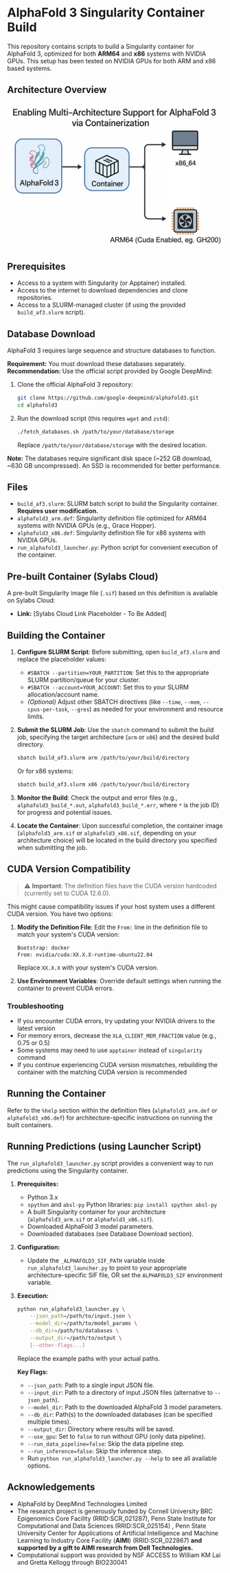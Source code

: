 # AlphaFold 3 Singularity Container Build

This repository contains scripts to build a Singularity container for AlphaFold 3, optimized for both **ARM64** and **x86** systems with NVIDIA GPUs. This setup has been tested on NVIDIA GPUs for both ARM and x86 based systems.

## Architecture Overview

![Architecture Diagram](Arch.png)

## Prerequisites

-   Access to a system with Singularity (or Apptainer) installed.
-   Access to the internet to download dependencies and clone repositories.
-   Access to a SLURM-managed cluster (if using the provided `build_af3.slurm` script).

## Database Download

AlphaFold 3 requires large sequence and structure databases to function.

**Requirement:** You must download these databases separately.
**Recommendation:** Use the official script provided by Google DeepMind:

1. Clone the official AlphaFold 3 repository:
   ```bash
   git clone https://github.com/google-deepmind/alphafold3.git
   cd alphafold3
   ```
2. Run the download script (this requires `wget` and `zstd`):
   ```bash
   ./fetch_databases.sh /path/to/your/database/storage
   ```
   Replace `/path/to/your/database/storage` with the desired location.

**Note:** The databases require significant disk space (~252 GB download, ~630 GB uncompressed). An SSD is recommended for better performance.

## Files

-   `build_af3.slurm`: SLURM batch script to build the Singularity container. **Requires user modification.**
-   `alphafold3_arm.def`: Singularity definition file optimized for ARM64 systems with NVIDIA GPUs (e.g., Grace Hopper).
-   `alphafold3_x86.def`: Singularity definition file for x86 systems with NVIDIA GPUs.
-   `run_alphafold3_launcher.py`: Python script for convenient execution of the container.

## Pre-built Container (Sylabs Cloud)

A pre-built Singularity image file (`.sif`) based on this definition is available on Sylabs Cloud:

*   **Link:** [Sylabs Cloud Link Placeholder - To Be Added]


## Building the Container

1.  **Configure SLURM Script**: Before submitting, open `build_af3.slurm` and replace the placeholder values:
    *   `#SBATCH --partition=YOUR_PARTITION`: Set this to the appropriate SLURM partition/queue for your cluster.
    *   `#SBATCH --account=YOUR_ACCOUNT`: Set this to your SLURM allocation/account name.
    *   *(Optional)* Adjust other SBATCH directives (like `--time`, `--mem`, `--cpus-per-task`, `--gres`) as needed for your environment and resource limits.

2.  **Submit the SLURM Job**: Use the `sbatch` command to submit the build job, specifying the target architecture (`arm` or `x86`) and the desired build directory.

    ```bash
    sbatch build_af3.slurm arm /path/to/your/build/directory
    ```
    
    Or for x86 systems:
    
    ```bash
    sbatch build_af3.slurm x86 /path/to/your/build/directory
    ```

3.  **Monitor the Build**: Check the output and error files (e.g., `alphafold3_build_*.out`, `alphafold3_build_*.err`, where `*` is the job ID) for progress and potential issues.

4.  **Locate the Container**: Upon successful completion, the container image (`alphafold3_arm.sif` or `alphafold3_x86.sif`, depending on your architecture choice) will be located in the build directory you specified when submitting the job.

## CUDA Version Compatibility

> ⚠️ **Important**: The definition files have the CUDA version hardcoded (currently set to CUDA 12.6.0).

This might cause compatibility issues if your host system uses a different CUDA version. You have two options:

1. **Modify the Definition File**: Edit the `From:` line in the definition file to match your system's CUDA version:
   ```
   Bootstrap: docker
   From: nvidia/cuda:XX.X.X-runtime-ubuntu22.04
   ```
   Replace `XX.X.X` with your system's CUDA version.

2. **Use Environment Variables**: Override default settings when running the container to prevent CUDA errors.

### Troubleshooting

- If you encounter CUDA errors, try updating your NVIDIA drivers to the latest version
- For memory errors, decrease the `XLA_CLIENT_MEM_FRACTION` value (e.g., 0.75 or 0.5)
- Some systems may need to use `apptainer` instead of `singularity` command
- If you continue experiencing CUDA version mismatches, rebuilding the container with the matching CUDA version is recommended

## Running the Container

Refer to the `%help` section within the definition files (`alphafold3_arm.def` or `alphafold3_x86.def`) for architecture-specific instructions on running the built containers.

## Running Predictions (using Launcher Script)

The `run_alphafold3_launcher.py` script provides a convenient way to run predictions using the Singularity container.

1.  **Prerequisites:**
    *   Python 3.x
    *   `spython` and `absl-py` Python libraries: `pip install spython absl-py`
    *   A built Singularity container for your architecture (`alphafold3_arm.sif` or `alphafold3_x86.sif`).
    *   Downloaded AlphaFold 3 model parameters.
    *   Downloaded databases (see Database Download section).

2.  **Configuration:**
    *   Update the `_ALPHAFOLD3_SIF_PATH` variable inside `run_alphafold3_launcher.py` to point to your appropriate architecture-specific SIF file, OR set the `ALPHAFOLD3_SIF` environment variable.

3.  **Execution:**
    ```bash
    python run_alphafold3_launcher.py \
        --json_path=/path/to/input.json \
        --model_dir=/path/to/model_params \
        --db_dir=/path/to/databases \
        --output_dir=/path/to/output \
        [--other-flags...]
    ```
    Replace the example paths with your actual paths.

    **Key Flags:**
    *   `--json_path`: Path to a single input JSON file.
    *   `--input_dir`: Path to a directory of input JSON files (alternative to `--json_path`).
    *   `--model_dir`: Path to the downloaded AlphaFold 3 model parameters.
    *   `--db_dir`: Path(s) to the downloaded databases (can be specified multiple times).
    *   `--output_dir`: Directory where results will be saved.
    *   `--use_gpu`: Set to `false` to run without GPU (only data pipeline).
    *   `--run_data_pipeline=false`: Skip the data pipeline step.
    *   `--run_inference=false`: Skip the inference step.
    *   Run `python run_alphafold3_launcher.py --help` to see all available options.

## Acknowledgements
- AlphaFold by DeepMind Technologies Limited
- The research project is generously funded by Cornell University BRC Epigenomics Core Facility (RRID:SCR_021287), Penn State Institute for Computational and Data Sciences (RRID:SCR_025154) , Penn State University Center for Applications of Artificial Intelligence and Machine Learning to Industry Core Facility (**AIMI**) (RRID:SCR_022867) **and supported by a gift to AIMI research from Dell Technologies.**
- Computational support was provided by NSF ACCESS to William KM Lai and Gretta Kellogg through BIO230041

